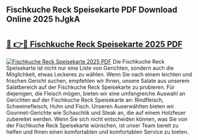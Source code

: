 ## Fischkuche Reck Speisekarte PDF Download Online 2025 hJgkA

# <h2><a href="http://gcaxl1j.nevu.top/?p=Fischkuche+Reck+Speisekarte">🔗 👉🔴 Fischkuche Reck Speisekarte 2025 PDF</a></h2>

[![Fischkuche Reck Speisekarte 2025 PDF](https://i.imgur.com/dBaPXMq.png)](http://gcaxl1j.nevu.top/?p=Fischkuche+Reck+Speisekarte)
Die Fischkuche Reck Speisekarte ist nicht nur eine Liste von Gerichten, sondern auch die Möglichkeit, etwas Leckeres zu wählen. Wenn Sie nach einem leichten und frischen Gericht suchen, empfehlen wir Ihnen, unsere Salate aus unserem Salatbereich auf der Fischkuche Reck Speisekarte zu probieren. Für diejenigen, die Fleisch mögen, bieten wir eine umfangreiche Auswahl an Gerichten auf der Fischkuche Reck Speisekarte an: Rindfleisch, Schweinefleisch, Huhn und Fisch. Unseren Auserwählten bieten wir Gourmet-Gerichte wie Schaschlik und Steak an, die auf einem Holzfeuer zubereitet werden. Wenn Sie sich nicht entscheiden können, was Sie von der Fischkuche Reck Speisekarte wünschen, ist unser Team bereit zu helfen und Ihnen einen komfortablen und komfortablen Service zu bieten.
